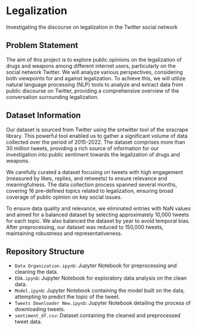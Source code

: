 # Legalization
Investigating the discourse on legalization in the Twitter social network


## Problem Statement

The aim of this project is to explore public opinions on the legalization of drugs and weapons among different internet users, particularly on the social network Twitter. We will analyze various perspectives, considering both viewpoints for and against legalization. To achieve this, we will utilize natural language processing (NLP) tools to analyze and extract data from public discourse on Twitter, providing a comprehensive overview of the conversation surrounding legalization.

## Dataset Information

Our dataset is sourced from Twitter using the sntwitter tool of the snscrape library. This powerful tool enabled us to gather a significant volume of data collected over the period of 2015-2022. The dataset comprises more than 30 million tweets, providing a rich source of information for our investigation into public sentiment towards the legalization of drugs and weapons.

We carefully curated a dataset focusing on tweets with high engagement (measured by likes, replies, and retweets) to ensure relevance and meaningfulness. The data collection process spanned several months, covering 16 pre-defined topics related to legalization, ensuring broad coverage of public opinion on key social issues.

To ensure data quality and relevance, we eliminated entries with NaN values and aimed for a balanced dataset by selecting approximately 10,000 tweets for each topic. We also balanced the dataset by year to avoid temporal bias. After preprocessing, our dataset was reduced to 150,000 tweets, maintaining robustness and representativeness.

## Repository Structure

- `Data Organization.ipynb`: Jupyter Notebook for preprocessing and cleaning the data.
- `EDA.ipynb`: Jupyter Notebook for exploratory data analysis on the clean data.
- `Model.ipynb`: Jupyter Notebook containing the model built on the data, attempting to predict the topic of the tweet.
- `Tweets Downloader New.ipynb`: Jupyter Notebook detailing the process of downloading tweets.
- `sentiment_df.csv`: Dataset containing the cleaned and preprocessed tweet data.
